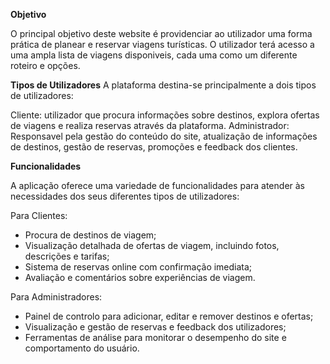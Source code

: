**Objetivo**

O principal objetivo deste website é providenciar ao utilizador uma forma prática de planear e reservar viagens turísticas. 
O utilizador terá acesso a uma ampla lista de viagens disponiveis, cada uma como um diferente roteiro e opções.

**Tipos de Utilizadores**
A plataforma destina-se principalmente a dois tipos de utilizadores:

Cliente: utilizador que procura informações sobre destinos, explora ofertas de viagens e realiza reservas através da plataforma.
Administrador: Responsavel pela gestão do conteúdo do site, atualização de informações de destinos, gestão de reservas, promoções e feedback dos clientes.

**Funcionalidades**

A aplicação oferece uma variedade de funcionalidades para atender às necessidades dos seus diferentes tipos de utilizadores:

Para Clientes:

- Procura de destinos de viagem;
- Visualização detalhada de ofertas de viagem, incluindo fotos, descrições e tarifas;
- Sistema de reservas online com confirmação imediata;
- Avaliação e comentários sobre experiências de viagem.

Para Administradores:
- Painel de controlo para adicionar, editar e remover destinos e ofertas;
- Visualização e gestão de reservas e feedback dos utilizadores;
- Ferramentas de análise para monitorar o desempenho do site e comportamento do usuário.

